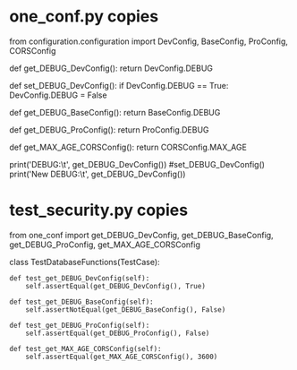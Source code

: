 # one_conf.py copies
from configuration.configuration import DevConfig, BaseConfig, ProConfig, CORSConfig

def get_DEBUG_DevConfig():
    return DevConfig.DEBUG

def set_DEBUG_DevConfig():
    if DevConfig.DEBUG == True:
        DevConfig.DEBUG = False

def get_DEBUG_BaseConfig():
    return BaseConfig.DEBUG

def get_DEBUG_ProConfig():
    return ProConfig.DEBUG

def get_MAX_AGE_CORSConfig():
    return CORSConfig.MAX_AGE

print('DEBUG:\t', get_DEBUG_DevConfig())
#set_DEBUG_DevConfig()
print('New DEBUG:\t', get_DEBUG_DevConfig())

# test_security.py copies
from one_conf import get_DEBUG_DevConfig, get_DEBUG_BaseConfig, get_DEBUG_ProConfig, get_MAX_AGE_CORSConfig

class TestDatabaseFunctions(TestCase):

    def test_get_DEBUG_DevConfig(self):
        self.assertEqual(get_DEBUG_DevConfig(), True)
    
    def test_get_DEBUG_BaseConfig(self):
        self.assertNotEqual(get_DEBUG_BaseConfig(), False)
    
    def test_get_DEBUG_ProConfig(self):
        self.assertEqual(get_DEBUG_ProConfig(), False)
    
    def test_get_MAX_AGE_CORSConfig(self):
        self.assertEqual(get_MAX_AGE_CORSConfig(), 3600)

